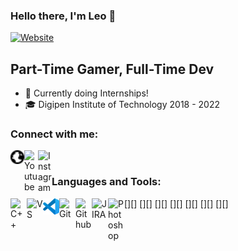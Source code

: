 
<!--
**outbridge/outbridge** is a ✨ _special_ ✨ repository because its `README.md` (this file) appears on your GitHub profile.

Here are some ideas to get you started:

- 🔭 I’m currently working on ...
- 🌱 I’m currently learning ...
- 👯 I’m looking to collaborate on ...
- 🤔 I’m looking for help with ...
- 💬 Ask me about ...
- 📫 How to reach me: ...
- 😄 Pronouns: ...
- ⚡ Fun fact: ...
-->

### Hello there, I'm Leo 👋 

[![Website](https://www.linkedin.com/in/jiang-chuqiao/)](LinkedIn)

## Part-Time Gamer, Full-Time Dev

- 🏢 Currently doing Internships!
- 🎓 Digipen Institute of Technology 2018 - 2022


### Connect with me:

[<img align="left" alt="LinkedIn" width="22px" src="https://raw.githubusercontent.com/iconic/open-iconic/master/svg/globe.svg" />][website]
[<img align="left" alt="Youtube" width="22px" src="https://cdn.jsdelivr.net/npm/simple-icons@v3/icons/youtube.svg" />][youtube]
[<img align="left" alt="Instagram" width="22px" src="https://cdn.jsdelivr.net/npm/simple-icons@v3/icons/instagram.svg" />][instagram]

<br />

### Languages and Tools:

[<img align="left" alt="C++" width="26px" src="https://user-images.githubusercontent.com/8523186/147832271-c926ecd3-be51-42bb-b263-8a4d547b79e8.png" />][]
[<img align="left" alt="VS" width="26px" src="https://user-images.githubusercontent.com/8523186/147832251-b67321e2-ddec-4566-90c1-c17ba192ddab.png" />][]
[<img align="left" alt="VS Code" width="26px" src="https://raw.githubusercontent.com/github/explore/80688e429a7d4ef2fca1e82350fe8e3517d3494d/topics/visual-studio-code/visual-studio-code.png" />][]
[<img align="left" alt="Git" width="26px" src="https://user-images.githubusercontent.com/8523186/147832130-cf6950f7-0202-4263-88fb-641d5e797ac7.png" />][]
[<img align="left" alt="Github" width="26px" src="https://user-images.githubusercontent.com/8523186/147832390-c5d0d8c6-fd52-4ecf-8043-aa852818429a.png" />][]
[<img align="left" alt="JIRA" width="26px" src="https://user-images.githubusercontent.com/8523186/147832350-dcaa30f1-ab10-4da9-8841-4f625b882ec5.png" />][]
[<img align="left" alt="Photoshop" width="26px" src="https://user-images.githubusercontent.com/8523186/147832285-48d88cb4-69d6-45cc-9bd4-dbd866c5163b.png" />][]


<br />


[website]: https://www.linkedin.com/in/jiang-chuqiao/
[youtube]: https://www.youtube.com/channel/UCcdasb9VpnLgxVJj4bR3eWQ
[instagram]: https://www.instagram.com/paralleleogram/
[linkedin]: https://www.linkedin.com/in/jiang-chuqiao/
